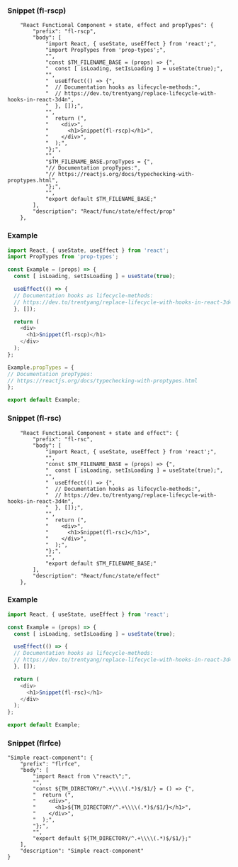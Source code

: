 ### Snippet (fl-rscp)
```
	"React Functional Component + state, effect and propTypes": {
		"prefix": "fl-rscp",
		"body": [
			"import React, { useState, useEffect } from 'react';",
			"import PropTypes from 'prop-types';",
			"",
			"const $TM_FILENAME_BASE = (props) => {",
			"  const [ isLoading, setIsLoading ] = useState(true);",
			"",
			"  useEffect(() => {",
			"  // Documentation hooks as lifecycle-methods:",
			"  // https://dev.to/trentyang/replace-lifecycle-with-hooks-in-react-3d4n",
			"  }, []);",
			"",
			"  return (",
			"    <div>",
			"      <h1>Snippet(fl-rscp)</h1>",
			"    </div>",
			"  );",
			"};",
			"",
			"$TM_FILENAME_BASE.propTypes = {",
			"// Documentation propTypes:",
			"// https://reactjs.org/docs/typechecking-with-proptypes.html",
			"};",
			"",
			"export default $TM_FILENAME_BASE;"
		],
		"description": "React/func/state/effect/prop"
	},
```
### Example
```Javascript
import React, { useState, useEffect } from 'react';
import PropTypes from 'prop-types';

const Example = (props) => {
  const [ isLoading, setIsLoading ] = useState(true);

  useEffect(() => {
  // Documentation hooks as lifecycle-methods:
  // https://dev.to/trentyang/replace-lifecycle-with-hooks-in-react-3d4n
  }, []);

  return (
    <div>
      <h1>Snippet(fl-rscp)</h1>
    </div>
  );
};

Example.propTypes = {
// Documentation propTypes:
// https://reactjs.org/docs/typechecking-with-proptypes.html
};

export default Example;
```
### Snippet (fl-rsc)
```
	"React Functional Component + state and effect": {
		"prefix": "fl-rsc",
		"body": [
			"import React, { useState, useEffect } from 'react';",
			"",
			"const $TM_FILENAME_BASE = (props) => {",
			"  const [ isLoading, setIsLoading ] = useState(true);",
			"",
			"  useEffect(() => {",
			"  // Documentation hooks as lifecycle-methods:",
			"  // https://dev.to/trentyang/replace-lifecycle-with-hooks-in-react-3d4n",
			"  }, []);",
			"",
			"  return (",
			"    <div>",
			"      <h1>Snippet(fl-rsc)</h1>",
			"    </div>",
			"  );",
			"};",
			"",
			"export default $TM_FILENAME_BASE;"
		],
		"description": "React/func/state/effect"
	},
```
### Example
```Javascript
import React, { useState, useEffect } from 'react';

const Example = (props) => {
  const [ isLoading, setIsLoading ] = useState(true);

  useEffect(() => {
  // Documentation hooks as lifecycle-methods:
  // https://dev.to/trentyang/replace-lifecycle-with-hooks-in-react-3d4n
  }, []);

  return (
    <div>
      <h1>Snippet(fl-rsc)</h1>
    </div>
  );
};

export default Example;
```
### Snippet (flrfce)
	"Simple react-component": {
		"prefix": "flrfce",
		"body": [
			"import React from \"react\";",
			"",
			"const ${TM_DIRECTORY/^.+\\\\(.*)$/$1/} = () => {",
			"  return (",
			"    <div>",
			"      <h1>${TM_DIRECTORY/^.+\\\\(.*)$/$1/}</h1>",
			"    </div>",
			"  );",
			"};",
			"",
			"export default ${TM_DIRECTORY/^.+\\\\(.*)$/$1/};"
		],
		"description": "Simple react-component"
	}
